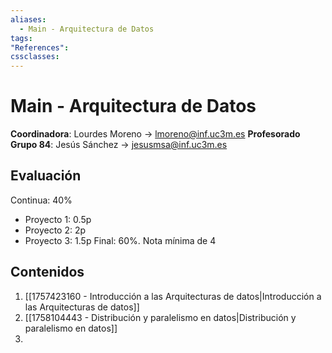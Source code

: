 ```yaml
---
aliases:
  - Main - Arquitectura de Datos
tags:
"References":
cssclasses:
---
```

# Main - Arquitectura de Datos

**Coordinadora**: Lourdes Moreno -> lmoreno@inf.uc3m.es
**Profesorado Grupo 84**: Jesús Sánchez -> jesusmsa@inf.uc3m.es

## Evaluación

Continua: 40%
- Proyecto 1: 0.5p
- Proyecto 2: 2p
- Proyecto 3: 1.5p
Final: 60%. Nota mínima de 4

## Contenidos

1. [[1757423160 - Introducción a las Arquitecturas de datos|Introducción a las Arquitecturas de datos]]
2. [[1758104443 - Distribución y paralelismo en datos|Distribución y paralelismo en datos]]
3. 